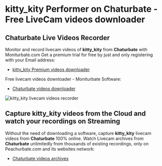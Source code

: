 # kitty_kity Performer on Chaturbate - Free LiveCam videos downloader

## Chaturbate Live Videos Recorder

Monitor and record livecam videos of **kitty_kity** from **Chaturbate** with Moniturbate.com
Get a premium trial for free by just and only registering with your Email address:
* [kitty_kity Premium videos downloader](https://moniturbate.com/request-demo-licence-key.html)

Free livecam videos downloader - Moniturbate Software:
* [Chaturbate videos downloader](https://moniturbate.com/moniturbate-download-software.html)

![kitty_kity livecam videos recorder](https://peachurnet.com/templates/moniturbate-software.png)


## Capture kitty_kity videos from the Cloud and watch your recordings on Streaming

Without the need of downloading a software, capture **kitty_kity** livecam videos from **Chaturbate** 100% online.
Watch Livecam archives from **Chaturbate** unlimitedly from thousands of existing recordings, only on Peachurbate.com and its websites network:
* [Chaturbate videos archives](https://peachurnet.com/)